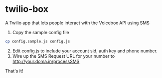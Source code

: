 twilio-box
==========

A Twilio app that lets people interact with the Voicebox API using SMS

1. Copy the sample config file

```bash
cp config.sample.js config.js
```

2. Edit config.js to include your account sid, auth key and phone number.
3. Wire up the SMS Request URL for your number to http://your.doma.in/processSMS

That's it!
